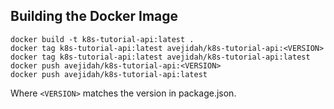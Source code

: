 ## Building the Docker Image

```
docker build -t k8s-tutorial-api:latest .
docker tag k8s-tutorial-api:latest avejidah/k8s-tutorial-api:<VERSION>
docker tag k8s-tutorial-api:latest avejidah/k8s-tutorial-api:latest
docker push avejidah/k8s-tutorial-api:<VERSION>
docker push avejidah/k8s-tutorial-api:latest
```

Where `<VERSION>` matches the version in package.json.

